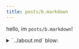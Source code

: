 ```yaml
---
title: posts/b.markdown
---
```


hello, im `posts/b.markdown`!

<details><summary>`../about.md` blow:</summary>

@../about.md@

</details>



